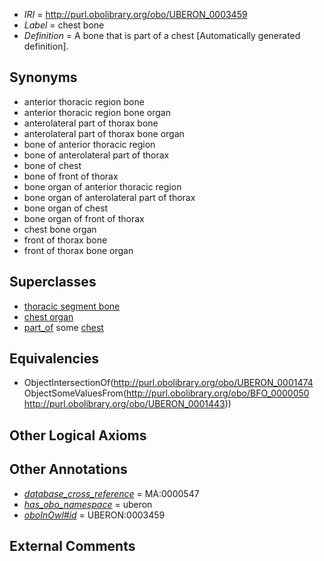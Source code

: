  * *IRI* = http://purl.obolibrary.org/obo/UBERON_0003459
 * *Label* = chest bone
 * *Definition* = A bone that is part of a chest [Automatically generated definition].

## Synonyms

 * anterior thoracic region bone
 * anterior thoracic region bone organ
 * anterolateral part of thorax bone
 * anterolateral part of thorax bone organ
 * bone of anterior thoracic region
 * bone of anterolateral part of thorax
 * bone of chest
 * bone of front of thorax
 * bone organ of anterior thoracic region
 * bone organ of anterolateral part of thorax
 * bone organ of chest
 * bone organ of front of thorax
 * chest bone organ
 * front of thorax bone
 * front of thorax bone organ

## Superclasses

 * [thoracic segment bone](../../UBERON/27/UBERON_0003827.md)
 * [chest organ](../../UBERON/75/UBERON_0005175.md)
 * [part_of](../../BFO/50/BFO_0000050.md) some [chest](../../UBERON/43/UBERON_0001443.md)

## Equivalencies

 * ObjectIntersectionOf(<http://purl.obolibrary.org/obo/UBERON_0001474> ObjectSomeValuesFrom(<http://purl.obolibrary.org/obo/BFO_0000050> <http://purl.obolibrary.org/obo/UBERON_0001443>))

## Other Logical Axioms


## Other Annotations

 * *[database_cross_reference](../../ef/oboInOwl#hasDbXref.md)* = MA:0000547
 * *[has_obo_namespace](../../ce/oboInOwl#hasOBONamespace.md)* = uberon
 * *[oboInOwl#id](../../id/oboInOwl#id.md)* = UBERON:0003459

## External Comments

